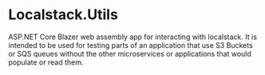 # Localstack.Utils
ASP.NET Core Blazer web assembly app for interacting with localstack. It is intended to be used for testing parts of an application that use S3 Buckets or SQS queues without the other microservices or applications that would populate or read them. 
